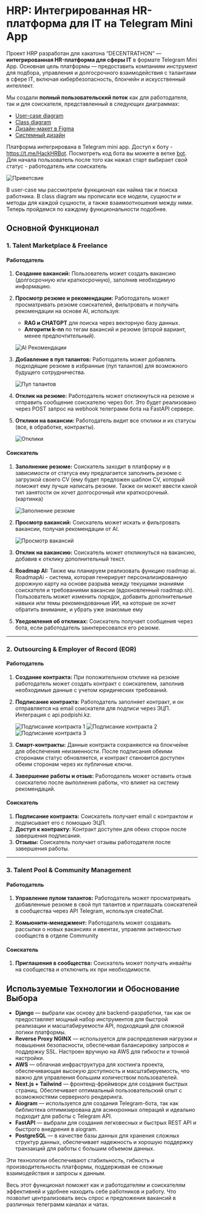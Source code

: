 # HRP: Интегрированная HR-платформа для IT на Telegram Mini App

Проект HRP разработан для хакатона “DECENTRATHON” — **интегрированная HR-платформа для сферы IT** в формате Telegram Mini App. Основная цель платформы — предоставить компаниям инструмент для подбора, управления и долгосрочного взаимодействия с талантами в сфере IT, включая кибербезопасность, блокчейн и искусственный интеллект.

Мы создали **полный пользовательский поток** как для работодателя, так и для соискателя, представленный в следующих диаграммах:
- [User-case diagram](https://drive.google.com/file/d/1PT3yi07060rsO3IiID40_w96V0E8BhRO/view?usp=drive_link)
- [Class diagram](https://drive.google.com/file/d/12hQbpI5Cu9bla9aVgfO8X5ga0Sdlo_P3/view?usp=drive_link)
- [Дизайн-макет в Figma](https://www.figma.com/design/P5KPd86TMq411V3TeB1FK1/kakos?node-id=47-3&node-type=canvas&t=UcNt95jPKHqR0tIK-0)
- [Системный дизайн](https://excalidraw.com/#json=b5c4AJvvbSSAhaYLMD7eo,qUCqQ8hD75Zft5yXzebRiQ)

Платформа интегрирована в Telegram mini app. Доступ к боту  - https://t.me/HackHRBot. Посмотреть код бота вы можете в ветке [bot](https://github.com/Zhassulan1/HRP/tree/bot). Для начала пользователь после того как нажал старт выбирает свой статус - работодатель или соискатель

![Приветсвие](https://github.com/Assanali18/photo_dec/blob/main/приветсвие.png?raw=true)

В user-case мы рассмотрели функционал как найма так и поиска работника. В class diagram мы прописали все модели, сущности и методы для каждой сущности, а также взаимоотношения между ними. Теперь пройдемся по каждому функциональности подобнее.

## Основной Функционал

### 1. Talent Marketplace & Freelance

#### Работодатель
1. **Создание вакансий:** Пользователь может создать вакансию (долгосрочную или краткосрочную), заполнив необходимую информацию.
2. **Просмотр резюме и рекомендации:** Работодатель может просматривать резюме соискателей, фильтровать и получать рекомендации на основе AI, используя:
   - **RAG и CHATGPT** для поиска через векторную базу данных.
   - **Алгоритм k-nn** по тегам вакансий и резюме (второй вариант, менее предпочтительный).

   ![AI Рекомендации](https://github.com/Assanali18/photo_dec/blob/main/resume_rec.png?raw=true)

3. **Добавление в пул талантов:** Работодатель может добавлять подходящие резюме в избранные (пул талантов) для возможного будущего сотрудничества.

   ![Пул талантов](https://github.com/Assanali18/photo_dec/blob/main/add_to_fav.png?raw=true)

4. **Отклик на резюме:** Работодатель может откликнуться на резюме и отправить сообщение соискателю через бот. Это будет реализовано через POST запрос на webhook телеграмм бота на FastAPI сервере. 

5. **Отклики на вакансии:** Работодатель видит все отклики и их статусы (все, в обработке, контракты).

   ![Отклики](https://github.com/Assanali18/photo_dec/blob/main/response_vacancy.png?raw=true)

#### Соискатель
1. **Заполнение резюме:** Соискатель заходит в платформу и в зависимости от статуса ему предлагается заполнить резюме с загрузкой своего CV (ему будет предложен шаблон CV, который поможет ему лучше написать резюме. Также он может ввести какой тип занятости он хочет долгосрочный или краткосрочный. (картинка)

   ![Заполнение резюме](https://github.com/Assanali18/photo_dec/blob/main/create_vac.png?raw=true)

2. **Просмотр вакансий:** Соискатель может искать и фильтровать вакансии, получая рекомендации от AI.

   ![Просмотр вакансий](https://github.com/Assanali18/photo_dec/blob/main/vac_rec.png?raw=true)

3. **Отклик на вакансию:** Соискатель может откликнуться на вакансию, добавив к отклику дополнительный текст.
4. **Roadmap AI:** Также мы планируем реализовать функцию roadmap ai. RoadmapAi - cистема, которая генерирует персонализированную дорожную карту на основе разрыва между текущими знаниями соискателя и требованиями вакансии (вдохновленный  roadmap.sh). Пользователь может изменить порядок, добавить дополнительные навыки или темы рекомендованные ИИ, на которые он хочет обратить внимание, и убрать уже знакомые ему
5. **Уведомления об откликах:** Соискатель получает сообщения через бота, если работодатель заинтересовался его резюме.

---

### 2. Outsourcing & Employer of Record (EOR)

#### Работодатель
1. **Создание контракта:** При положительном отклике на резюме работодатель может создать контракт с соискателем, заполнив необходимые данные с учетом юридических требований.

2. **Подписание контракта:** Работодатель заполняет контракт, и он отправляется на email соискателя для подписи через ЭЦП. Интеграция с api.podpishi.kz.

   ![Подписание контракта 1](https://github.com/Assanali18/photo_dec/blob/main/sign_contract.jpg?raw=true)
   ![Подписание контракта 2](https://github.com/Assanali18/photo_dec/blob/main/sign_contract_2.jpg?raw=true)
   ![Подписание контракта 3](https://github.com/Assanali18/photo_dec/blob/main/sign_contract_3.jpg?raw=true)

4. **Смарт-контракты:** Данные контракта сохраняются на блокчейне для обеспечения неизменности. После подписания обеими сторонами статус обновляется, и контракт становится доступен обеим сторонам через их публичные ключи.

5. **Завершение работы и отзыв:** Работодатель может оставить отзыв соискателю после выполнения работы, что влияет на систему рекомендаций.

#### Соискатель
1. **Подписание контракта:** Соискатель получает email с контрактом и подписывает его с помощью ЭЦП.
2. **Доступ к контракту:** Контракт доступен для обеих сторон после завершения подписания.
3. **Отзывы:** Соискатель получает отзывы работодателя после завершения работы.

---

### 3. Talent Pool & Community Management

#### Работодатель
1. **Управление пулом талантов:** Работодатель может просматривать добавленные резюме в свой пул талантов и приглашать соискателей в сообщества через API Telegram, используя createChat.

2. **Комьюнити-менеджмент:** Работодатель может создавать рассылки о новых вакансиях и ивентах, управляя активностью сообществ в отделе Community

#### Соискатель
1. **Приглашения в сообщества:** Соискатель может получать инвайты на сообщества и отключить их при необходимости.

## Используемые Технологии и Обоснование Выбора

- **Django** — выбрали как основу для backend-разработки, так как он предоставляет мощный набор инструментов для быстрой реализации и масштабируемости API, подходящий для сложной логики платформы.
- **Reverse Proxy NGINX** — используется для распределения нагрузки и повышения безопасности, обеспечивая балансировку запросов и поддержку SSL. Настроен вручную на AWS для гибкости и точной настройки.
- **AWS** — облачная инфраструктура для хостинга проекта, обеспечивающая высокую доступность и масштабируемость, что важно для управления большим количеством пользователей.
- **Next.js + Tailwind** — фронтенд-фреймворк для создания быстрых страниц. Обеспечивает оптимальный пользовательский опыт с возможностями серверного рендеринга.
- **Aiogram** — используется для создания Telegram-бота, так как библиотека оптимизирована для асинхронных операций и идеально подходит для работы с Telegram API.
- **FastAPI** — выбрали для создания легковесных и быстрых REST API и быстрого внедрения в aiogram.
- **PostgreSQL** — в качестве базы данных для хранения сложных структур данных, обеспечивает надежность и хорошую поддержку транзакций для работы с большим объемом данных.

Эти технологии обеспечивают стабильность, гибкость и производительность платформы, поддерживая ее сложные взаимодействия и запросы к данным.

Весь этот функционал поможет как и работодателям и соискателям эффективней и удобнее находить себе работников и работу. Что позволит централизовать весь спрос и предложения вакансий в различных телеграмм каналах и чатах. 
